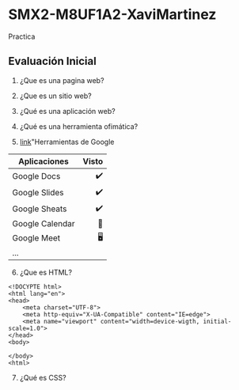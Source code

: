 # SMX2-M8UF1A2-XaviMartinez
Practica

## Evaluación Inicial

1. ¿Que es una pagina web?

2. ¿Que es un sitio web?

3. ¿Qué es una aplicación web?

4. ¿Qué es una herramienta ofimática?

5. [link](https://www.jivochat.es/blog/herramientas/mejores-herramientas-de-google.html)"Herramientas de Google

|Aplicaciones |Visto |
|----------|----------:|
|Google Docs |✔️|
|Google Slides |✔️|
|Google Sheats |✔️|
|Google Calendar |📅|
|Google Meet |🖥️|
|... | |...|

6. ¿Que es HTML?

```
<!DOCYPTE html>
<html lang="en">
<head>
    <meta charset="UTF-8">
    <meta http-equiv="X-UA-Compatible" content="IE=edge">
    <meta name="viewport" content="width=device-wigth, initial-scale=1.0">
</head>
<body>

</body>
<html>
```
7. ¿Qué es CSS?


